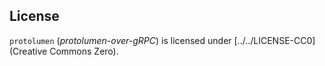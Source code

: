 ## License

`protolumen` (_protolumen-over-gRPC_) is licensed under
[../../LICENSE-CC0](Creative Commons Zero).
